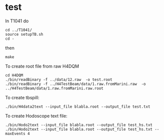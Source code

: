 test
====


In T1041 do

    cd ../T1041/
    source setupTB.sh
    cd -
    

    
then

    make



To create root file from raw H4DQM

    cd H4DQM
    ./bin/readBinary -f ../data/12.raw  -o test.root
    ./bin/readBinary -f ../H4TestBeam/data/1.raw.fromMarini.raw  -o ../H4TestBeam/data/1.raw.fromMarini.raw.root

    
To create tbspill:

    ./bin/H4data2text --input_file blabla.root --output_file test.txt

    
    
To create Hodoscope text file:

    ./bin/Hodo2text --input_file blabla.root --output_file test_hs.txt
    ./bin/Hodo2text --input_file blabla.root --output_file test_hs.txt --maxEvents 4
